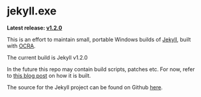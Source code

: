 jekyll.exe
==========

**Latest release: [v1.2.0](https://github.com/altbdoor/jekyll-exe/releases/tag/stable-v1.2.0)**

This is an effort to maintain small, portable Windows builds of [Jekyll](http://jekyllrb.com), built with [OCRA](http://ocra.rubyforge.org).

The current build is Jekyll v1.2.0

In the future this repo may contain build scripts, patches etc. For now, refer to [this blog post](http://www.nickw.it/jekyll-dot-exe/) on how it is built.

The source for the Jekyll project can be found on Github [here](https://github.com/mojombo/jekyll).
